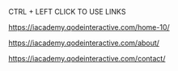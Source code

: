 CTRL + LEFT CLICK TO USE LINKS

https://iacademy.qodeinteractive.com/home-10/

https://iacademy.qodeinteractive.com/about/

https://iacademy.qodeinteractive.com/contact/
